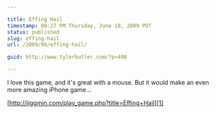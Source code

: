 ```yaml
---

title: Effing Hail
timestamp: 08:27 PM Thursday, June 18, 2009 PDT
status: published
slug: effing-hail
url: /2009/06/effing-hail/

guid: http://www.tylerbutler.com/?p=498

---
```


I love this game, and it's great with a mouse. But it would make an even more
amazing iPhone game...

[http://jiggmin.com/play_game.php?title=Effing+Hail][1]

   [1]: http://jiggmin.com/play_game.php?title=Effing+Hail

